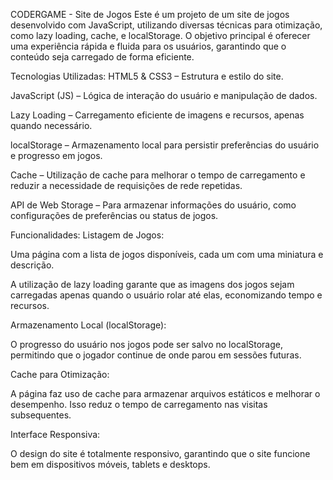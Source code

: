 CODERGAME - Site de Jogos
Este é um projeto de um site de jogos desenvolvido com JavaScript, utilizando diversas técnicas para otimização, como lazy loading, cache, e localStorage. O objetivo principal é oferecer uma experiência rápida e fluida para os usuários, garantindo que o conteúdo seja carregado de forma eficiente.

Tecnologias Utilizadas:
HTML5 & CSS3 – Estrutura e estilo do site.

JavaScript (JS) – Lógica de interação do usuário e manipulação de dados.

Lazy Loading – Carregamento eficiente de imagens e recursos, apenas quando necessário.

localStorage – Armazenamento local para persistir preferências do usuário e progresso em jogos.

Cache – Utilização de cache para melhorar o tempo de carregamento e reduzir a necessidade de requisições de rede repetidas.

API de Web Storage – Para armazenar informações do usuário, como configurações de preferências ou status de jogos.

Funcionalidades:
Listagem de Jogos:

Uma página com a lista de jogos disponíveis, cada um com uma miniatura e descrição.

A utilização de lazy loading garante que as imagens dos jogos sejam carregadas apenas quando o usuário rolar até elas, economizando tempo e recursos.

Armazenamento Local (localStorage):

O progresso do usuário nos jogos pode ser salvo no localStorage, permitindo que o jogador continue de onde parou em sessões futuras.

Cache para Otimização:

A página faz uso de cache para armazenar arquivos estáticos e melhorar o desempenho. Isso reduz o tempo de carregamento nas visitas subsequentes.

Interface Responsiva:

O design do site é totalmente responsivo, garantindo que o site funcione bem em dispositivos móveis, tablets e desktops.

